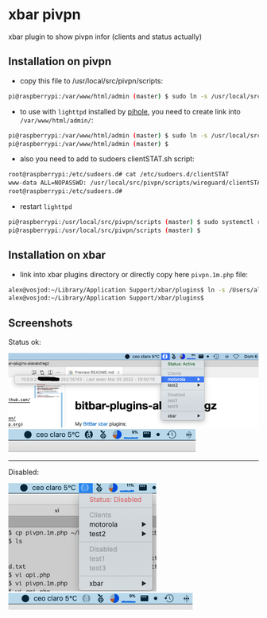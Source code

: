 # xbar pivpn

xbar plugin to show pivpn infor (clients and status actually)


## Installation on pivpn

- copy this file to /usr/local/src/pivpn/scripts:

```bash
pi@raspberrypi:/var/www/html/admin (master) $ sudo ln -s /usr/local/src/pivpn 
````

- to use with `lighttpd` installed by [pihole](https://pi-hole.net/), you need to create link into `/var/www/html/admin/`:
 
```bash
pi@raspberrypi:/var/www/html/admin (master) $ sudo ln -s /usr/local/src/pivpn/scripts/api.php api-pivpn.php
pi@raspberrypi:/var/www/html/admin (master) $
```

- also you need to add to sudoers clientSTAT.sh script:

```bash
root@raspberrypi:/etc/sudoers.d# cat /etc/sudoers.d/clientSTAT
www-data ALL=NOPASSWD: /usr/local/src/pivpn/scripts/wireguard/clientSTAT.sh
root@raspberrypi:/etc/sudoers.d#
```

 - restart `lighttpd`

```bash
pi@raspberrypi:/usr/local/src/pivpn/scripts (master) $ sudo systemctl restart lighttpd
pi@raspberrypi:/usr/local/src/pivpn/scripts (master) $
```

## Installation on xbar

- link into xbar plugins directory or directly copy here `pivpn.1m.php` file:
```bash
alex@vosjod:~/Library/Application Support/xbar/plugins$ ln -s /Users/alex/Development/bitbar/bitbar-plugins-alexandregz/pivpn/pivpn.1m.php pivpn.1m.php
alex@vosjod:~/Library/Application Support/xbar/plugins$
```



## Screenshots

Status ok:

 ![pivpn](pivpn.png)
 ![pivpn2](pivpn2.png)

---

Disabled:

 ![pivpn disabled](pivpn_disabled.png)
 ![pivpn disabled2](pivpn_disabled2.png)